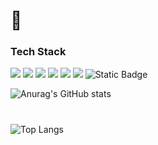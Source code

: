 # 👋

<!--
**tjdwn154/tjdwn154** is a ✨ _special_ ✨ repository because its `README.md` (this file) appears on your GitHub profile.

Here are some ideas to get you started:

- 🔭 I’m currently working on ...
- 🌱 I’m currently learning ...
- 👯 I’m looking to collaborate on ...
- 🤔 I’m looking for help with ...
- 💬 Ask me about ...
- 📫 How to reach me: ...
- 😄 Pronouns: ...
- ⚡ Fun fact: ...
-->

### Tech Stack

<img src ="https://img.shields.io/badge/JavaScriipt-F7DF1E.svg?&style=for-the-badge&logo=JavaScript&logoColor=black"/> <img src ="https://img.shields.io/badge/HTML5-E34F26.svg?&style=for-the-badge&logo=HTML5&logoColor=white"/> <img src ="https://img.shields.io/badge/CSS3-1572B6.svg?&style=for-the-badge&logo=CSS3&logoColor=white"/> <img src="https://img.shields.io/badge/React-61DAFB.svg?&style=for-the-badge&logo=REACT&logoColor=white"/> <img src="https://img.shields.io/badge/Node.js-339933.svg?&style=for-the-badge&logo=NODE.JS&logoColor=white"/> <img src="https://img.shields.io/badge/MongoDB-47A248.svg?&style=for-the-badge&logo=MongoDB&logoColor=white"/> <img alt="Static Badge" src="https://img.shields.io/badge/mysql-E34F26.svg?&style=for-the-badge&logo=mysql&color=green">



![Anurag's GitHub stats](https://github-readme-stats.vercel.app/api?username=tjdwn154&show_icons=true&theme=tokyonight)
#
![Top Langs](https://github-readme-stats.vercel.app/api/top-langs/?username=6810779s&layout=compact&theme=tokyonight)

